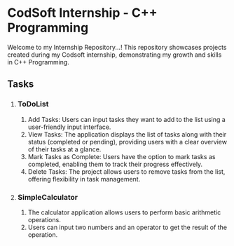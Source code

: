 <!DOCTYPE html>
<html lang="en">
<head>
  <meta charset="UTF-8">
  <meta name="viewport" content="width=device-width, initial-scale=1.0">
</head>
<body>
  <h1>CodSoft Internship - C++ Programming</h1>
  <p>Welcome to my Internship Repository...! This repository showcases projects created during my Codsoft internship, demonstrating my growth and skills in C++ Programming.</p>

  <h2>Tasks</h2>
  <ol>
     <li>
      <h3>ToDoList</h3>
      <ol>
        <li>Add Tasks: Users can input tasks they want to add to the list using a user-friendly input interface.</li>
        <li>View Tasks: The application displays the list of tasks along with their status (completed or pending), providing users with a clear overview of their tasks at a glance.</li>
        <li>Mark Tasks as Complete: Users have the option to mark tasks as completed, enabling them to track their progress effectively.</li>
        <li>Delete Tasks: The project allows users to remove tasks from the list, offering flexibility in task management.</li>
      </ol>
    </li>
   <li>
      <h3>SimpleCalculator</h3>
      <ol>
        <li>The calculator application allows users to perform basic arithmetic operations.</li>
        <li>Users can input two numbers and an operator to get the result of the operation.</li>
      </ol>
    </li>
   </ol>
</body>
</html>
